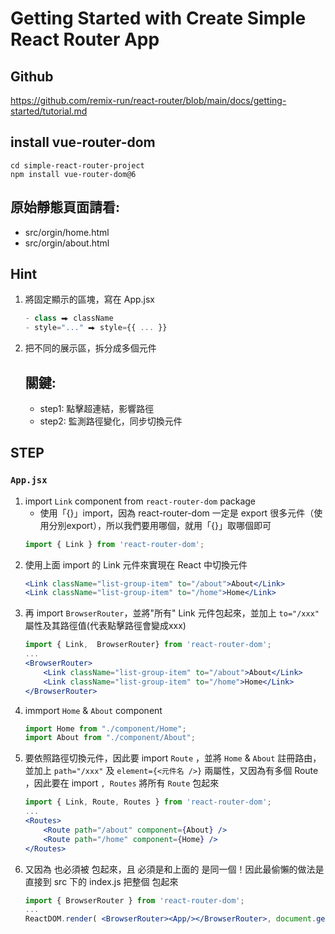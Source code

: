 # Getting Started with Create Simple React Router App
## Github
https://github.com/remix-run/react-router/blob/main/docs/getting-started/tutorial.md
## install vue-router-dom
```
cd simple-react-router-project
npm install vue-router-dom@6
```
## 原始靜態頁面請看: 
- src/orgin/home.html
- src/orgin/about.html
## Hint
1. 將固定顯示的區塊，寫在 App.jsx
    ```jsx
    - class ⮕ className
    - style="..." ⮕ style={{ ... }}
    ```
2. 把不同的展示區，拆分成多個元件
    ## 關鍵: 
    - step1: 點擊超連結，影響路徑
    - step2: 監測路徑變化，同步切換元件
## STEP
### `App.jsx`
1. import `Link` component from `react-router-dom` package
    - 使用「{}」import，因為 react-router-dom 一定是 export 很多元件（使用分別export），所以我們要用哪個，就用「{}」取哪個即可
    ```jsx
    import { Link } from 'react-router-dom';
    ```
2. 使用上面 import 的 Link 元件來實現在 React 中切換元件
    ```jsx
    <Link className="list-group-item" to="/about">About</Link>
    <Link className="list-group-item" to="/home">Home</Link>
    ```
3. 再 import `BrowserRouter`，並將"所有" Link 元件包起來，並加上 `to="/xxx"` 屬性及其路徑值(代表點擊路徑會變成xxx)
    ```jsx
    import { Link,  BrowserRouter} from 'react-router-dom';
    ...
    <BrowserRouter>
        <Link className="list-group-item" to="/about">About</Link>
        <Link className="list-group-item" to="/home">Home</Link>
    </BrowserRouter>
    ```
4. immport `Home` & `About` component
    ```jsx
    import Home from "./component/Home";
    import About from "./component/About";
    ```
5. 要依照路徑切換元件，因此要 import `Route` ，並將 `Home` & `About` 註冊路由，並加上 `path="/xxx"` 及 `element={<元件名 />}` 兩屬性，又因為有多個 Route ，因此要在 import `, Routes` 將所有 `Route` 包起來
    ```jsx
    import { Link, Route, Routes } from 'react-router-dom';
    ...
    <Routes>
        <Route path="/about" component={About} />
        <Route path="/home" component={Home} />
    </Routes>
    ```
6. 又因為 <Routes> 也必須被 <BrowserRouter> 包起來，且 <BrowserRouter> 必須是和上面的 <BrowserRouter> 是同一個！因此最偷懶的做法是直接到 src 下的 index.js 把整個 <App/> 包起來 
    ```jsx
    import { BrowserRouter } from 'react-router-dom';
    ...
    ReactDOM.render( <BrowserRouter><App/></BrowserRouter>, document.getElementById('root') )
    ```
